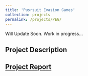 ```yaml
---
title: 'Pusrsuit Evasion Games'
collection: projects
permalink: /projects/PEG/
---
```


Will Update Soon. Work in progress...

Project Description
---

[Project Report](http://exampleurl.com)
---
